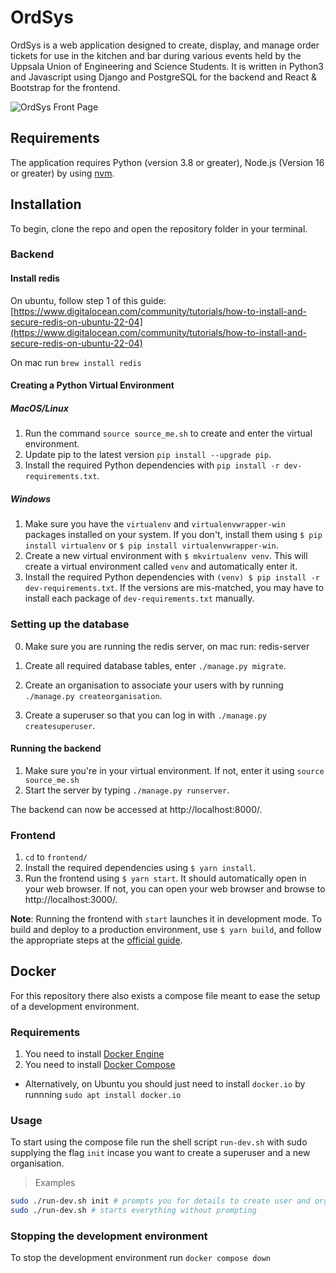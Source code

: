 # OrdSys

OrdSys is a web application designed to create, display, and manage order tickets for use in the kitchen and bar during
various events held by the Uppsala Union of Engineering and Science Students. It is written in Python3 and Javascript 
using Django and PostgreSQL for the backend and React & Bootstrap for the frontend. 

![OrdSys Front Page](https://user-images.githubusercontent.com/55285451/222741000-bef088f4-3945-4cb6-8c42-3000a8af3b11.png)


## Requirements

The application requires Python (version 3.8 or greater), Node.js (Version 16 or greater) by using [nvm](https://github.com/nvm-sh/nvm).

## Installation

To begin, clone the repo and open the repository folder in your terminal.

### Backend

#### Install redis

On ubuntu, follow step 1 of this guide: [https://www.digitalocean.com/community/tutorials/how-to-install-and-secure-redis-on-ubuntu-22-04](https://www.digitalocean.com/community/tutorials/how-to-install-and-secure-redis-on-ubuntu-22-04)

On mac run `brew install redis`

#### Creating a Python Virtual Environment

##### MacOS/Linux

1. Run the command `source source_me.sh` to create and enter the virtual environment.
2. Update pip to the latest version `pip install --upgrade pip`.
3. Install the required Python dependencies with `pip install -r dev-requirements.txt`.

##### Windows

1. Make sure you have the `virtualenv` and `virtualenvwrapper-win` packages installed on your system.
If you don't, install them using `$ pip install virtualenv` or `$ pip install virtualenvwrapper-win`.
2. Create a new virtual environment with `$ mkvirtualenv venv`. This will create a virtual environment called `venv` 
and automatically enter it.
3. Install the required Python dependencies with `(venv) $ pip install -r dev-requirements.txt`.
If the versions are mis-matched, you may have to install each package of `dev-requirements.txt` manually.

### Setting up the database

0. Make sure you are running the redis server, on mac run: redis-server  

1. Create all required database tables, enter `./manage.py migrate`.
2. Create an organisation to associate your users with by running `./manage.py createorganisation`.
3. Create a superuser so that you can log in with `./manage.py createsuperuser`.

#### Running the backend

1. Make sure you're in your virtual environment. If not, enter it using `source source_me.sh`
2. Start the server by typing `./manage.py runserver`.

The backend can now be accessed at http://localhost:8000/.

### Frontend

1. `cd` to `frontend/`
2. Install the required dependencies using `$ yarn install`.
3. Run the frontend using `$ yarn start`. It should automatically open in your web browser. If not,
you can open your web browser and browse to http://localhost:3000/.

__Note__: Running the frontend with `start` launches it in development mode. To build and deploy to a production
environment, use `$ yarn build`, and follow the appropriate steps at the
[official guide](https://create-react-app.dev/docs/deployment/).

## Docker

For this repository there also exists a compose file meant to ease the setup of a development environment.

### Requirements
1. You need to install [Docker Engine](https://docs.docker.com/engine/install/)
2. You need to install [Docker Compose](https://docs.docker.com/compose/install/)
- Alternatively, on Ubuntu you should just need to install `docker.io` by runnning `sudo apt install docker.io`

### Usage

To start using the compose file run the shell script `run-dev.sh` with sudo supplying the flag `init` incase you want to create a superuser and a new organisation.
> Examples
```bash
sudo ./run-dev.sh init # prompts you for details to create user and org
sudo ./run-dev.sh # starts everything without prompting
```

### Stopping the development environment

To stop the development environment run `docker compose down`
